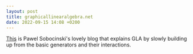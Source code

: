 ```yaml
---
layout: post
title: graphicallinearalgebra.net
date: 2022-09-15 14:08 +0200
---
```


[This](https://graphicallinearalgebra.net/)
is Pawel Sobocinski's lovely blog that explains GLA by slowly building up from the basic generators
and their interactions.
